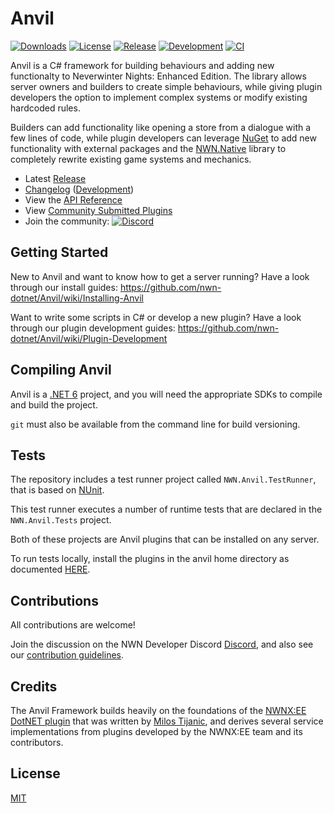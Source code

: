 # Anvil

[![Downloads](https://img.shields.io/nuget/dt/NWN.Anvil)](https://www.nuget.org/packages/NWN.Anvil) [![License](https://img.shields.io/github/license/nwn-dotnet/Anvil)](https://github.com/nwn-dotnet/Anvil/blob/development/LICENSE) [![Release](https://img.shields.io/nuget/v/NWN.Anvil?label=Release)](https://github.com/nwn-dotnet/Anvil/releases) [![Development](https://img.shields.io/nuget/vpre/NWN.Anvil?label=Development)](https://www.nuget.org/packages/NWN.Anvil/#versions-tab) [![CI](https://github.com/nwn-dotnet/Anvil/actions/workflows/ci.yml/badge.svg)](https://github.com/nwn-dotnet/Anvil/actions/workflows/ci.yml)

Anvil is a C# framework for building behaviours and adding new functionalty to Neverwinter Nights: Enhanced Edition. The library allows server owners and builders to create simple behaviours, while giving plugin developers the option to implement complex systems or modify existing hardcoded rules.

Builders can add functionality like opening a store from a dialogue with a few lines of code, while plugin developers can leverage [NuGet](https://www.nuget.org/packages) to add new functionality with external packages and the [NWN.Native](https://github.com/nwn-dotnet/NWN.Native) library to completely rewrite existing game systems and mechanics.

- Latest [Release](https://github.com/nwn-dotnet/Anvil/releases/latest)
- [Changelog](https://github.com/nwn-dotnet/Anvil/blob/main/CHANGELOG.md) ([Development](https://github.com/nwn-dotnet/Anvil/blob/development/CHANGELOG.md))
- View the [API Reference](https://nwn-dotnet.github.io/Anvil/annotated.html)
- View [Community Submitted Plugins](https://github.com/nwn-dotnet/Anvil/discussions/categories/plugins)
- Join the community: [![Discord](https://img.shields.io/discord/382306806866771978?color=7289DA&label=Discord&logo=discord&logoColor=7289DA)](https://discord.gg/CukSHZq)

## Getting Started

New to Anvil and want to know how to get a server running? Have a look through our install guides: https://github.com/nwn-dotnet/Anvil/wiki/Installing-Anvil

Want to write some scripts in C# or develop a new plugin? Have a look through our plugin development guides: https://github.com/nwn-dotnet/Anvil/wiki/Plugin-Development

## Compiling Anvil
Anvil is a [.NET 6](https://dotnet.microsoft.com/en-us/download/dotnet/6.0) project, and you will need the appropriate SDKs to compile and build the project.

`git` must also be available from the command line for build versioning.

## Tests
The repository includes a test runner project called `NWN.Anvil.TestRunner`, that is based on [NUnit](https://github.com/nunit/nunit).

This test runner executes a number of runtime tests that are declared in the `NWN.Anvil.Tests` project.

Both of these projects are Anvil plugins that can be installed on any server.

To run tests locally, install the plugins in the anvil home directory as documented [HERE](https://github.com/nwn-dotnet/Anvil/wiki/Installing-Plugins:-Local).

## Contributions
All contributions are welcome!

Join the discussion on the NWN Developer Discord [Discord](https://discord.gg/CukSHZq), and also see our [contribution guidelines](https://github.com/nwn-dotnet/Anvil/blob/development/CONTRIBUTING.md). 

## Credits
The Anvil Framework builds heavily on the foundations of the [NWNX:EE DotNET plugin](https://github.com/nwnxee/unified/tree/master/Plugins/DotNET) that was written by [Milos Tijanic](https://github.com/mtijanic "Milos Tijanic"), and derives several service implementations from plugins developed by the NWNX:EE team and its contributors.

## License
[MIT](https://github.com/nwn-dotnet/Anvil/blob/development/LICENSE)
